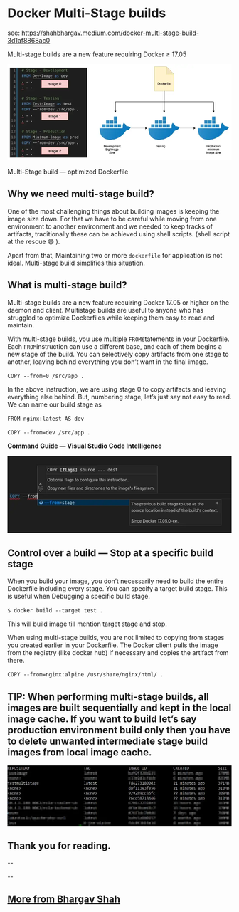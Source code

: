 Docker Multi-Stage builds 
=========================

see: https://shahbhargav.medium.com/docker-multi-stage-build-3d1af8868ac0



Multi-stage builds are a new feature requiring Docker ≥ 17.05

![alttext](./1%20zEhVBwQmSYOfWONtBf7CMQ.webp)


Multi-Stage build — optimized Dockerfile

Why we need multi-stage build?
------------------------------

One of the most challenging things about building images is keeping the image size down. For that we have to be careful while moving from one environment to another environment and we needed to keep tracks of artifacts, traditionally these can be achieved using shell scripts. (shell script at the rescue 😄 ).

Apart from that, Maintaining two or more `dockerfile` for application is not ideal. Multi-stage build simplifies this situation.

What is multi-stage build?
--------------------------

Multi-stage builds are a new feature requiring Docker 17.05 or higher on the daemon and client. Multistage builds are useful to anyone who has struggled to optimize Dockerfiles while keeping them easy to read and maintain.

With multi-stage builds, you use multiple `FROM`statements in your Dockerfile. Each `FROM`instruction can use a different base, and each of them begins a new stage of the build. You can selectively copy artifacts from one stage to another, leaving behind everything you don’t want in the final image.

`COPY --from=0 /src/app .`

In the above instruction, we are using stage 0 to copy artifacts and leaving everything else behind. But, numbering stage, let’s just say not easy to read. We can name our build stage as

`FROM nginx:latest AS dev`

`COPY --from=dev /src/app .`

**Command Guide — Visual Studio Code Intelligence**

![alttext](./1%20QGh2zAxi0dhrG9W3pAD83A.webp)


Control over a build — Stop at a specific build stage
-----------------------------------------------------

When you build your image, you don’t necessarily need to build the entire Dockerfile including every stage. You can specify a target build stage. This is useful when Debugging a specific build stage.

`$ docker build --target test .`

This will build image till mention target stage and stop.

When using multi-stage builds, you are not limited to copying from stages you created earlier in your Dockerfile. The Docker client pulls the image from the registry (like docker hub) if necessary and copies the artifact from there.

`COPY --from=nginx:alpine /usr/share/nginx/html/ .`

TIP: When performing multi-stage builds, all images are built sequentially and kept in the local image cache. If you want to build let’s say production environment build only then you have to delete unwanted intermediate stage build images from local image cache.
-----------------------------------------------------------------------------------------------------------------------------------------------------------------------------------------------------------------------------------------------------------------------

![alttext](./1%20ZkDvMFmDIDO9-8Ac9-uuIQ.webp)


Thank you for reading.
----------------------

\--

\--

[More from Bhargav Shah](/?source=post_page-----3d1af8868ac0--------------------------------)
---------------------------------------------------------------------------------------------

